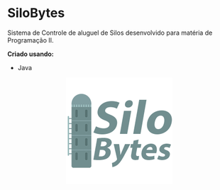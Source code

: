 # SiloBytes

Sistema de Controle de aluguel de Silos desenvolvido para matéria de Programação II.

**Criado usando:**
  - Java

<p align="center">
  <img src="SiloBytes/src/img/Logo350px.png"/><br/>
</p>
